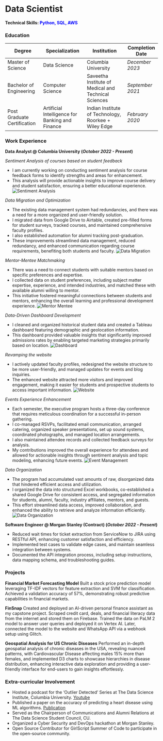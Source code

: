 # Data Scientist

#### Technical Skills: <span style="color: blue;">Python, SQL, AWS</span>

### Education

| **Degree**                                    | **Specialization**                                               | **Institution**                         | **Completion Date**      |
|-----------------------------------------------|------------------------------------------------------------------|----------------------------------------|--------------------------|
| Master of Science          | Data Science          | Columbia University                                                | _December 2023_          |
| Bachelor of Engineering | Computer Science          | Saveetha Institute of Medical and Technical Sciences               | _September 2021_         |
| Post Graduate Certification  | Artificial Intelligence for Banking and Finance  | Indian Institute of Technology, Roorkee + Wiley Edge                                           | _February 2020_          |


### Work Experience
**Data Analyst @ Columbia University (_October 2022 - Present_)**

*Sentiment Analysis of courses based on student feedback*
- I am currently working on conducting sentiment analysis for course feedback forms to identify strengths and areas for enhancement.
- This analysis will provide actionable insights to improve course delivery and student satisfaction, ensuring a better educational experience.
![Sentiment Analysis](/assets/img/Sentiment_Analysis.png)

*Data Migration and Optimization*
- The existing data management system had redundancies, and there was a need for a more organized and user-friendly solution.
- I migrated data from Google Drive to Airtable, created pre-filled forms for student surveys, tracked courses, and maintained comprehensive faculty profiles.
- I also established automation for alumni tracking post-graduation.
- These improvements streamlined data management, reduced redundancy, and enhanced communication regarding course requirements, benefiting both students and faculty.
![Data Migration](/assets/img/Migration.png)

*Mentor-Mentee Matchmaking*
- There was a need to connect students with suitable mentors based on specific preferences and expertise.
- I collected data on student preferences, including subject matter expertise, experience, and intended industries, and matched these with available alumni willing to mentor.
- This initiative fostered meaningful connections between students and mentors, enhancing the overall learning and professional development experience.
![Mentor Mentee](/assets/img/Mentor-Mentee.png)

*Data-Driven Dashboard Development*
- I cleaned and organized historical student data and created a Tableau dashboard featuring demographic and geolocation information.
- This dashboard provided valuable insights that significantly improved admissions rates by enabling targeted marketing strategies primarily based on location.
![Dashboard](/assets/img/Dashboard.png)

*Revamping the website*
- I actively updated faculty profiles, redesigned the website structure to be more user-friendly, and managed updates for events and blog inquiries.
- The enhanced website attracted more visitors and improved engagement, making it easier for students and prospective students to access important information.
![Website](/assets/img/Web_dev.png)

*Events Experience Enhancement*
- Each semester, the executive program hosts a three-day conference that requires meticulous coordination for a successful in-person gathering.
- I co-managed RSVPs, facilitated email communication, arranged catering, organized speaker presentations, set up sound systems, coordinated photographs, and managed location arrangements.
- I also maintained attendee records and collected feedback surveys for analysis.
- My contributions improved the overall experience for attendees and allowed for actionable insights through sentiment analysis and topic modeling, enhancing future events.
![Event Management](/assets/img/Event_Man.png)

*Data Organization*
- The program had accumulated vast amounts of raw, disorganized data that hindered efficient access and utilization.
- I organized the data into structured Excel workbooks, co-established a shared Google Drive for consistent access, and segregated information for students, alumni, faculty, industry affiliates, mentors, and guests.
- This effort streamlined data access, improved collaboration, and enhanced the ability to retrieve and analyze information efficiently.
![Data Organization](/assets/img/Data_Organization.png)

**Software Engineer @ Morgan Stanley (Contract) (_October 2022 - Present_)**
- Reduced wait times for ticket extraction from ServiceNow to JIRA using RESTful API, enhancing customer satisfaction and efficiency.
- Implemented test cases to validate edge cases, and maintain seamless integration between systems.
- Documented the API integration process, including setup instructions, data mapping schema, and troubleshooting guides.

### Projects
**Financial Market Forecasting Model**
Built a stock price prediction model leveraging TF-IDF vectors for feature extraction and SVM for classification. Achieved a validation accuracy of 57%, demonstrating robust predictive capabilities in financial markets.

**FinSnap** 
Created and deployed an AI-driven personal finance assistant as my capstone project. Scraped credit card, deals, and financial literacy data from the internet and stored them on Firebase. Trained the data on PaLM 2 model to answer user queries and deployed it on Vertex AI. Later, connected the model to the website and WhatsApp API via a webhook setup
using Glitch.

**Geospatial Analysis for US Chronic Diseases** 
Performed an in-depth geospatial analysis of chronic diseases in the USA, revealing nuanced patterns, with Cardiovascular Disease affecting males 15% more than females, and implemented D3 charts to showcase hierarchies in disease distribution, enhancing interactive data exploration and providing a user-friendly interface for end-users to gain insights effortlessly.

### Extra-curricular Involvement
- Hosted a podcast for the ‘Outlier Detected’ Series at The Data Science Institute, Columbia University. [Youtube](https://www.youtube.com/watch?v=oCl7aTHeE58)
- Published a paper on the accuracy of predicting a heart disease using ML algorithms. [Publication](https://www.researchgate.net/publication/365074190_Heart_Disease_Prediction_Using_Decision_Tree_in_Comparison_with_k-Nearest_Neighbor_to_Improve_Accuracy)
- Served as the Chairperson of Communications and Alumni Relations at The Data Science Student Council, CU.
- Organized a Cyber Security and DevOps hackathon at Morgan Stanley.
- Open Source Contributor for GirlScript Summer of Code to participate in the open-source community.

